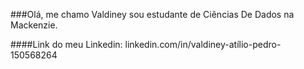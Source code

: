 ###Olá, me chamo Valdiney sou estudante de Ciências De Dados na Mackenzie.

####Link do meu Linkedin: linkedin.com/in/valdiney-atílio-pedro-150568264
